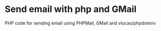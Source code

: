 # Send email with php and GMail
PHP code for sending email using PHPMail, GMail and vlucas/phpdotenv
